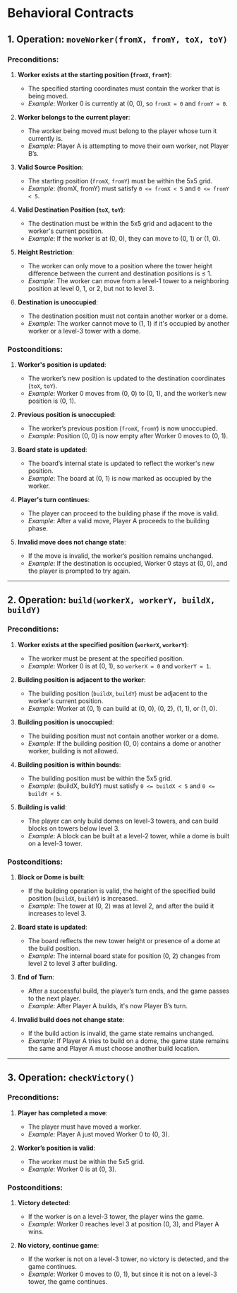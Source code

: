 
# Behavioral Contracts

## 1. Operation: `moveWorker(fromX, fromY, toX, toY)`

### Preconditions:
1. **Worker exists at the starting position (`fromX`, `fromY`)**:
    - The specified starting coordinates must contain the worker that is being moved.
    - *Example*: Worker 0 is currently at (0, 0), so `fromX = 0` and `fromY = 0`.

2. **Worker belongs to the current player**:
    - The worker being moved must belong to the player whose turn it currently is.
    - *Example*: Player A is attempting to move their own worker, not Player B’s.

3. **Valid Source Position**:
    - The starting position (`fromX`, `fromY`) must be within the 5x5 grid.
    - *Example*: (fromX, fromY) must satisfy `0 <= fromX < 5` and `0 <= fromY < 5`.

4. **Valid Destination Position (`toX`, `toY`)**:
    - The destination must be within the 5x5 grid and adjacent to the worker's current position.
    - *Example*: If the worker is at (0, 0), they can move to (0, 1) or (1, 0).

5. **Height Restriction**:
    - The worker can only move to a position where the tower height difference between the current and destination positions is ≤ 1.
    - *Example*: The worker can move from a level-1 tower to a neighboring position at level 0, 1, or 2, but not to level 3.

6. **Destination is unoccupied**:
    - The destination position must not contain another worker or a dome.
    - *Example*: The worker cannot move to (1, 1) if it's occupied by another worker or a level-3 tower with a dome.

### Postconditions:
1. **Worker's position is updated**:
    - The worker’s new position is updated to the destination coordinates (`toX`, `toY`).
    - *Example*: Worker 0 moves from (0, 0) to (0, 1), and the worker’s new position is (0, 1).

2. **Previous position is unoccupied**:
    - The worker’s previous position (`fromX`, `fromY`) is now unoccupied.
    - *Example*: Position (0, 0) is now empty after Worker 0 moves to (0, 1).

3. **Board state is updated**:
    - The board’s internal state is updated to reflect the worker's new position.
    - *Example*: The board at (0, 1) is now marked as occupied by the worker.

4. **Player's turn continues**:
    - The player can proceed to the building phase if the move is valid.
    - *Example*: After a valid move, Player A proceeds to the building phase.

5. **Invalid move does not change state**:
    - If the move is invalid, the worker’s position remains unchanged.
    - *Example*: If the destination is occupied, Worker 0 stays at (0, 0), and the player is prompted to try again.

---

## 2. Operation: `build(workerX, workerY, buildX, buildY)`

### Preconditions:
1. **Worker exists at the specified position (`workerX`, `workerY`)**:
    - The worker must be present at the specified position.
    - *Example*: Worker 0 is at (0, 1), so `workerX = 0` and `workerY = 1`.

2. **Building position is adjacent to the worker**:
    - The building position (`buildX`, `buildY`) must be adjacent to the worker's current position.
    - *Example*: Worker at (0, 1) can build at (0, 0), (0, 2), (1, 1), or (1, 0).

3. **Building position is unoccupied**:
    - The building position must not contain another worker or a dome.
    - *Example*: If the building position (0, 0) contains a dome or another worker, building is not allowed.

4. **Building position is within bounds**:
    - The building position must be within the 5x5 grid.
    - *Example*: (buildX, buildY) must satisfy `0 <= buildX < 5` and `0 <= buildY < 5`.

5. **Building is valid**:
    - The player can only build domes on level-3 towers, and can build blocks on towers below level 3.
    - *Example*: A block can be built at a level-2 tower, while a dome is built on a level-3 tower.

### Postconditions:
1. **Block or Dome is built**:
    - If the building operation is valid, the height of the specified build position (`buildX`, `buildY`) is increased.
    - *Example*: The tower at (0, 2) was at level 2, and after the build it increases to level 3.

2. **Board state is updated**:
    - The board reflects the new tower height or presence of a dome at the build position.
    - *Example*: The internal board state for position (0, 2) changes from level 2 to level 3 after building.

3. **End of Turn**:
    - After a successful build, the player’s turn ends, and the game passes to the next player.
    - *Example*: After Player A builds, it's now Player B’s turn.

4. **Invalid build does not change state**:
    - If the build action is invalid, the game state remains unchanged.
    - *Example*: If Player A tries to build on a dome, the game state remains the same and Player A must choose another build location.

---

## 3. Operation: `checkVictory()`

### Preconditions:
1. **Player has completed a move**:
    - The player must have moved a worker.
    - *Example*: Player A just moved Worker 0 to (0, 3).

2. **Worker’s position is valid**:
    - The worker must be within the 5x5 grid.
    - *Example*: Worker 0 is at (0, 3).

### Postconditions:
1. **Victory detected**:
    - If the worker is on a level-3 tower, the player wins the game.
    - *Example*: Worker 0 reaches level 3 at position (0, 3), and Player A wins.

2. **No victory, continue game**:
    - If the worker is not on a level-3 tower, no victory is detected, and the game continues.
    - *Example*: Worker 0 moves to (0, 1), but since it is not on a level-3 tower, the game continues.
